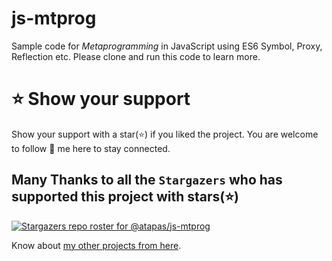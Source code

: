 # js-mtprog
Sample code for *Metaprogramming* in JavaScript using ES6 Symbol, Proxy, Reflection etc. Please clone and run this code to learn more.

# ⭐ Show your support
Show your support with a star(⭐) if you liked the project. You are welcome to follow 🤝 me here to stay connected.

## Many Thanks to all the `Stargazers` who has supported this project with stars(⭐)
[![Stargazers repo roster for @atapas/js-mtprog](https://reporoster.com/stars/atapas/js-mtprog)](https://github.com/atapas/js-mtprog/stargazers)


Know about [my other projects from here](https://github.com/atapas#-my-show-off-projects).
